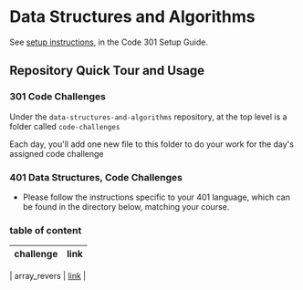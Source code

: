# Data Structures and Algorithms

See [setup instructions](https://codefellows.github.io/setup-guide/code-301/3-code-challenges), in the Code 301 Setup Guide.

## Repository Quick Tour and Usage

### 301 Code Challenges

Under the `data-structures-and-algorithms` repository, at the top level is a folder called `code-challenges`

Each day, you'll add one new file to this folder to do your work for the day's assigned code challenge

### 401 Data Structures, Code Challenges

- Please follow the instructions specific to your 401 language, which can be found in the directory below, matching your course.

### table of content


| challenge | link |
| -----------  | ------    |

| array_revers        | [link](https://github.com/ManarAbdelkarim/data-structures-and-algorithms/tree/array-reverse/python/challenges/array_reverse)  |
